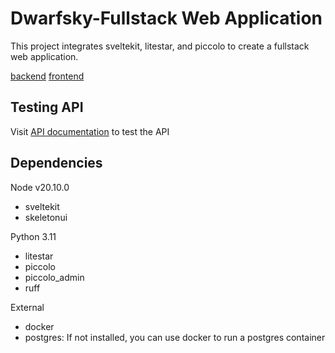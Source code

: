# Dwarfsky-Fullstack Web Application
This project integrates sveltekit, litestar, and piccolo to create a fullstack web application.

[backend](backend/README.md)
[frontend](frontend/README.md)

## Testing API
Visit [API documentation](http://localhost:8000/schema/swagger) to test the API

## Dependencies
Node v20.10.0
- sveltekit
- skeletonui

Python 3.11
- litestar
- piccolo
- piccolo_admin
- ruff

External
- docker
- postgres: If not installed, you can use docker to run a postgres container